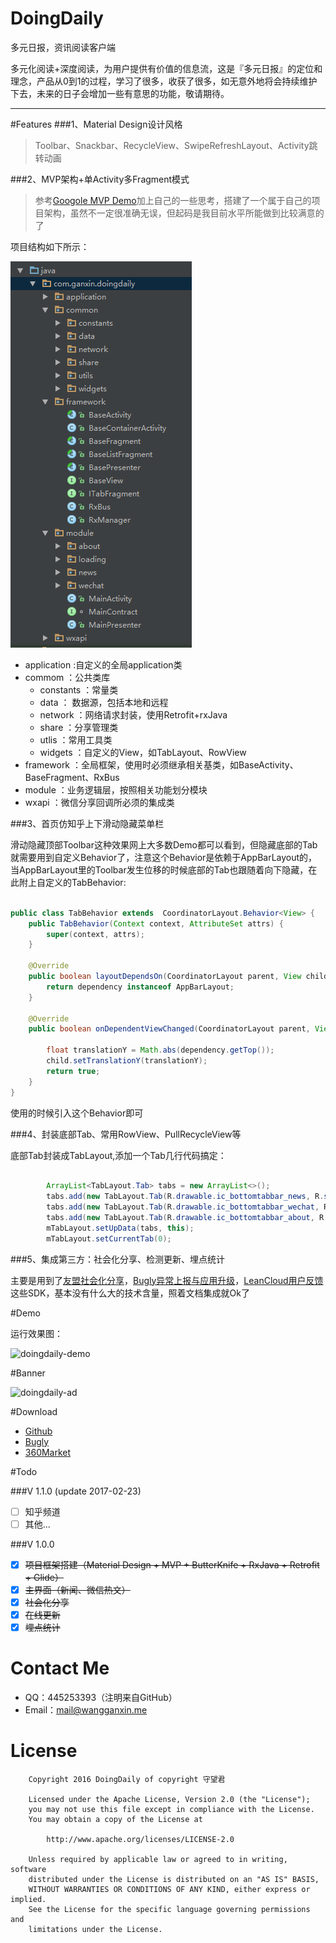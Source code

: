 # DoingDaily
多元日报，资讯阅读客户端

多元化阅读+深度阅读，为用户提供有价值的信息流，这是『多元日报』的定位和理念，产品从0到1的过程，学习了很多，收获了很多，如无意外地将会持续维护下去，未来的日子会增加一些有意思的功能，敬请期待。

---

#Features
###1、Material Design设计风格

>Toolbar、Snackbar、RecycleView、SwipeRefreshLayout、Activity跳转动画

###2、MVP架构+单Activity多Fragment模式

>参考[Googole MVP Demo](https://github.com/googlesamples/android-architecture)加上自己的一些思考，搭建了一个属于自己的项目架构，虽然不一定很准确无误，但起码是我目前水平所能做到比较满意的了

项目结构如下所示：

![package_structure](/banner/package_structure.png)

- application :自定义的全局application类
- commom ：公共类库
	- constants ：常量类
	- data ： 数据源，包括本地和远程
	- network ：网络请求封装，使用Retrofit+rxJava
	- share ：分享管理类
	- utlis ：常用工具类
	- widgets ：自定义的View，如TabLayout、RowView
- framework ：全局框架，使用时必须继承相关基类，如BaseActivity、BaseFragment、RxBus
- module ：业务逻辑层，按照相关功能划分模块
- wxapi ：微信分享回调所必须的集成类

###3、首页仿知乎上下滑动隐藏菜单栏

滑动隐藏顶部Toolbar这种效果网上大多数Demo都可以看到，但隐藏底部的Tab就需要用到自定义Behavior了，注意这个Behavior是依赖于AppBarLayout的，当AppBarLayout里的Toolbar发生位移的时候底部的Tab也跟随着向下隐藏，在此附上自定义的TabBehavior:

```Java

public class TabBehavior extends  CoordinatorLayout.Behavior<View> {
    public TabBehavior(Context context, AttributeSet attrs) {
        super(context, attrs);
    }

    @Override
    public boolean layoutDependsOn(CoordinatorLayout parent, View child, View dependency) {
        return dependency instanceof AppBarLayout;
    }

    @Override
    public boolean onDependentViewChanged(CoordinatorLayout parent, View child, View dependency) {

        float translationY = Math.abs(dependency.getTop());
        child.setTranslationY(translationY);
        return true;
    }
}

```

使用的时候引入这个Behavior即可

###4、封装底部Tab、常用RowView、PullRecycleView等

底部Tab封装成TabLayout,添加一个Tab几行代码搞定：

```Java

        ArrayList<TabLayout.Tab> tabs = new ArrayList<>();
        tabs.add(new TabLayout.Tab(R.drawable.ic_bottomtabbar_news, R.string.tab_news, NewsFragment.class));
        tabs.add(new TabLayout.Tab(R.drawable.ic_bottomtabbar_wechat, R.string.tab_wechat, WechatFragment.class));
        tabs.add(new TabLayout.Tab(R.drawable.ic_bottomtabbar_about, R.string.tab_about, AboutFragment.class));
        mTabLayout.setUpData(tabs, this);
        mTabLayout.setCurrentTab(0);

```


###5、集成第三方：社会化分享、检测更新、埋点统计

主要是用到了[友盟社会化分享](http://mobile.umeng.com/social)，[Bugly异常上报与应用升级](https://bugly.qq.com/v2/index)，[LeanCloud用户反馈](https://leancloud.cn/)这些SDK，基本没有什么大的技术含量，照着文档集成就Ok了

#Demo

运行效果图：

![doingdaily-demo](/banner/doingdaily.gif)

#Banner

![doingdaily-ad](https://github.com/WangGanxin/DoingDaily/blob/master/banner/banner.png)

#Download

- [Github](https://github.com/WangGanxin/DoingDaily/releases)
- [Bugly](http://beta.bugly.qq.com/doingdaily)
- [360Market](http://zhushou.360.cn/detail/index/soft_id/3709747)


#Todo

###V 1.1.0 (update 2017-02-23)
- [ ] 知乎频道
- [ ] 其他...

###V 1.0.0
- [x] ~~项目框架搭建（Material Design + MVP + ButterKnife + RxJava + Retrofit + Glide）~~
- [x] ~~主界面（新闻、微信热文）~~
- [x] ~~社会化分享~~
- [x] ~~在线更新~~
- [x] ~~埋点统计~~

# Contact Me

- QQ：445253393（注明来自GitHub）
- Email：mail@wangganxin.me

# License
   		Copyright 2016 DoingDaily of copyright 守望君

   		Licensed under the Apache License, Version 2.0 (the "License");
   		you may not use this file except in compliance with the License.
   		You may obtain a copy of the License at

       		http://www.apache.org/licenses/LICENSE-2.0

   		Unless required by applicable law or agreed to in writing, software
   		distributed under the License is distributed on an "AS IS" BASIS,
   		WITHOUT WARRANTIES OR CONDITIONS OF ANY KIND, either express or implied.
   		See the License for the specific language governing permissions and
   		limitations under the License.
